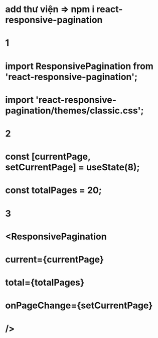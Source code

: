 # add thư viện => npm i react-responsive-pagination

# 1

# import ResponsivePagination from 'react-responsive-pagination';

# import 'react-responsive-pagination/themes/classic.css';

# 2

# const [currentPage, setCurrentPage] = useState(8);

# const totalPages = 20;

# 3

# <ResponsivePagination

# current={currentPage}

# total={totalPages}

# onPageChange={setCurrentPage}

# />
